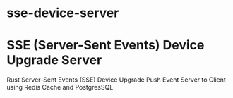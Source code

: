 # sse-device-server
# SSE (Server-Sent Events) Device Upgrade Server
Rust Server-Sent Events (SSE) Device Upgrade Push Event Server to Client using Redis Cache and PostgresSQL
